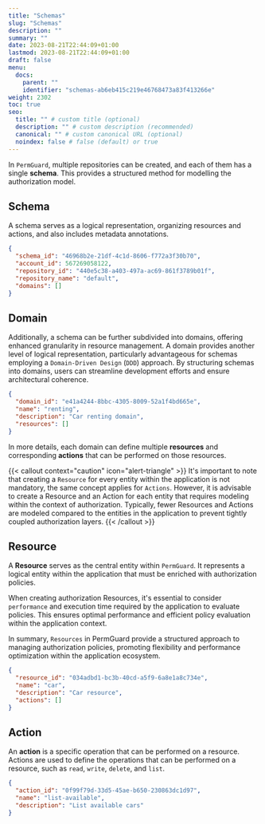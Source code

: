 ```yaml
---
title: "Schemas"
slug: "Schemas"
description: ""
summary: ""
date: 2023-08-21T22:44:09+01:00
lastmod: 2023-08-21T22:44:09+01:00
draft: false
menu:
  docs:
    parent: ""
    identifier: "schemas-ab6eb415c219e46768473a83f413266e"
weight: 2302
toc: true
seo:
  title: "" # custom title (optional)
  description: "" # custom description (recommended)
  canonical: "" # custom canonical URL (optional)
  noindex: false # false (default) or true
---
```

In `PermGuard`, multiple repositories can be created, and each of them has a single **schema**. This provides a structured method for modelling the authorization model.

## Schema
A schema serves as a logical representation, organizing resources and actions, and also includes metadata annotations.

```json
{
  "schema_id": "46968b2e-21df-4c1d-8606-f772a3f30b70",
  "account_id": 567269058122,
  "repository_id": "440e5c38-a403-497a-ac69-861f3789b01f",
  "repository_name": "default",
  "domains": []
}
```

## Domain
Additionally, a schema can be further subdivided into domains, offering enhanced granularity in resource management. A domain provides another level of logical representation, particularly advantageous for schemas employing a `Domain-Driven Design` (`DDD`) approach. By structuring schemas into domains, users can streamline development efforts and ensure architectural coherence.

```json
{
  "domain_id": "e41a4244-8bbc-4305-8009-52a1f4bd665e",
  "name": "renting",
  "description": "Car renting domain",
  "resources": []
}
```

In more details, each domain can define multiple **resources** and corresponding **actions** that can be performed on those resources.

{{< callout context="caution" icon="alert-triangle" >}}
It's important to note that creating a `Resource` for every entity within the application is not mandatory, the same concept applies for `Actions`.
However, it is advisable to create a Resource and an Action for each entity that requires modeling within the context of authorization.
Typically, fewer Resources and Actions are modeled compared to the entities in the application to prevent tightly coupled authorization layers.
{{< /callout >}}

## Resource
A **Resource** serves as the central entity within `PermGuard`. It represents a logical entity within the application that must be enriched with authorization policies.

When creating authorization Resources, it's essential to consider `performance` and execution time required by the application to evaluate policies. This ensures optimal performance and efficient policy evaluation within the application context.

In summary, `Resources` in PermGuard provide a structured approach to managing authorization policies, promoting flexibility and performance optimization within the application ecosystem.

```json
{
  "resource_id": "034adbd1-bc3b-40cd-a5f9-6a8e1a8c734e",
  "name": "car",
  "description": "Car resource",
  "actions": []
}
```

## Action
An **action** is a specific operation that can be performed on a resource. Actions are used to define the operations that can be performed on a resource, such as `read`, `write`, `delete`, and `list`.

```json
{
  "action_id": "0f99f79d-33d5-45ae-b650-230863dc1d97",
  "name": "list-available",
  "description": "List available cars"
}
```
